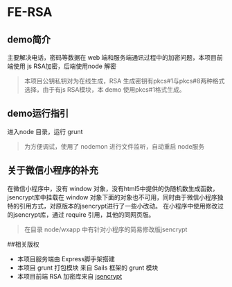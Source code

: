 # FE-RSA

## demo简介
主要解决电话，密码等数据在 web 端和服务端通讯过程中的加密问题，本项目前端使用 js RSA加密，后端使用node 解密

> 本项目公钥私钥对为在线生成，RSA 生成密钥有pkcs#1与pkcs#8两种格式选择，由于有js RSA模块，本 demo 使用pkcs#1格式生成。


## demo运行指引
进入node 目录，运行 grunt

> 为方便调试，使用了 nodemon 进行文件监听，自动重启 node服务


## 关于微信小程序的补充
在微信小程序中，没有 window 对象，没有html5中提供的伪随机数生成函数，jsencrypt库中挂载在 window 对象下面的对象也不可用，同时由于微信小程序独特的引用方式，对原版本的jsencrypt进行了一些小改动。
在小程序中使用修改过的jsencrypt库，通过 require 引用，其他的同网页版。

> 在目录 node/wxapp 中有针对小程序的简易修改版jsencrypt


##相关版权
- 本项目服务端由 Express脚手架搭建  
- 本项目 grunt 打包模块  来自 Sails 框架的 grunt 模块  
- 本项目前端 RSA 加密库来自  [jsencrypt](https://github.com/travist/jsencrypt)  

